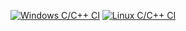 [![Windows C/C++ CI](https://github.com/SrikarGathey1/M1_Game_357/actions/workflows/Windows_c-cpp.yml/badge.svg)](https://github.com/SrikarGathey1/M1_Game_357/actions/workflows/Windows_c-cpp.yml)
[![Linux C/C++ CI](https://github.com/SrikarGathey1/M1_Game_357/actions/workflows/linux_c-cpp.yml/badge.svg)](https://github.com/SrikarGathey1/M1_Game_357/actions/workflows/linux_c-cpp.yml)
